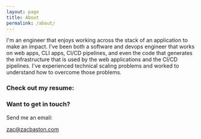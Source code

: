 ```yaml
---
layout: page
title: About
permalink: /about/
---
```


I'm an engineer that enjoys working across the stack of an application to make an impact. I've been both a software and devops engineer that works on web apps, CLI apps, CI/CD pipelines, and even the code that generates the infrastructure that is used by the web applications and the CI/CD pipelines. I've experienced technical scaling problems and worked to understand how to overcome those problems. 

### Check out my resume:

<a href="{{ site.baseurl }}{{ site.footer-links.resume }}"><i class="resume"></i></a>

### Want to get in touch?

Send me an email:

[zac@zacbaston.com](mailto:zac@zacbaston.com)
